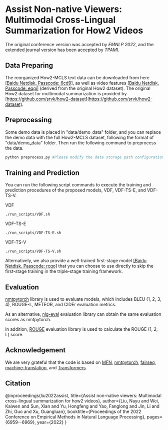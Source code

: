 # Assist Non-native Viewers: Multimodal Cross-Lingual Summarization for How2 Videos
The original conference version was accepted by *EMNLP 2022*, and the extended journal version has been accepted by *TPAMI*.

## Data Preparing
The reorganized How2-MCLS text data can be downloaded from here [[Baidu Netdisk, Passcode: 6cd9]](https://pan.baidu.com/s/1Kj2F6N4dC_1qZ89QYvR_EA), as well as video features [[Baidu Netdisk, Passcode: eqqj]](https://pan.baidu.com/s/1JxkceABDIDkkP3SS3ejX5g) (derived from the original How2 dataset). The original How2 dataset for multimodal summarization is provided by [https://github.com/srvk/how2-dataset](https://github.com/srvk/how2-dataset).

## Preprocessing
Some demo data is placed in "data/demo_data" folder, and you can replace the demo data with the full How2-MCLS dataset, following the format of "data/demo_data" folder. Then run the following command to preprocess the data.

 ```python
python preprocess.py #Please modify the data storage path configuration.
 ```

## Training and Prediction
You can run the following script commands to execute the training and prediction procedures of the proposed models, VDF, VDF-TS-E, and VDF-TS-V.

VDF

```
./run_scripts/VDF.sh
```

VDF-TS-E

```
./run_scripts/VDF-TS-E.sh
```

VDF-TS-V

```
./run_scripts/VDF-TS-V.sh
```

Alternatively, we also provide a well-trained first-stage model [[Baidu Netdisk, Passcode: rcqo]](https://pan.baidu.com/s/15AWUlc6I8kfwxSZ-MPrp0A) that you can choose to use directly to skip the first-stage training in the triple-stage training framework.

## Evaluation
[nmtpytorch](https://github.com/srvk/how2-dataset) library is used to evaluate models, which includes BLEU (1, 2, 3, 4), ROUGE-L, METEOR, and CIDEr evaluation metrics. 

As an alternative, [nlg-eval](https://github.com/Maluuba/nlg-eval) evaluation library can obtain the same evaluation scores as nmtpytorch.

In addition, [ROUGE](https://github.com/neural-dialogue-metrics/rouge) evaluation library is used to calculate the ROUGE (1, 2, L) score.

## Acknowledgement
We are very grateful that the code is based on [MFN](https://github.com/forkarinda/MFN), [nmtpytorch](https://github.com/srvk/how2-dataset), [fairseq](https://github.com/pytorch/fairseq), [machine-translation](https://github.com/tangbinh/machine-translation), and [Transformers](https://github.com/huggingface/transformers).

## Citation
@inproceedings{liu2022assist,
  title={Assist non-native viewers: Multimodal cross-lingual summarization for how2 videos},
  author={Liu, Nayu and Wei, Kaiwen and Sun, Xian and Yu, Hongfeng and Yao, Fanglong and Jin, Li and Zhi, Guo and Xu, Guangluan},
  booktitle={Proceedings of the 2022 Conference on Empirical Methods in Natural Language Processing},
  pages={6959--6969},
  year={2022}
}

